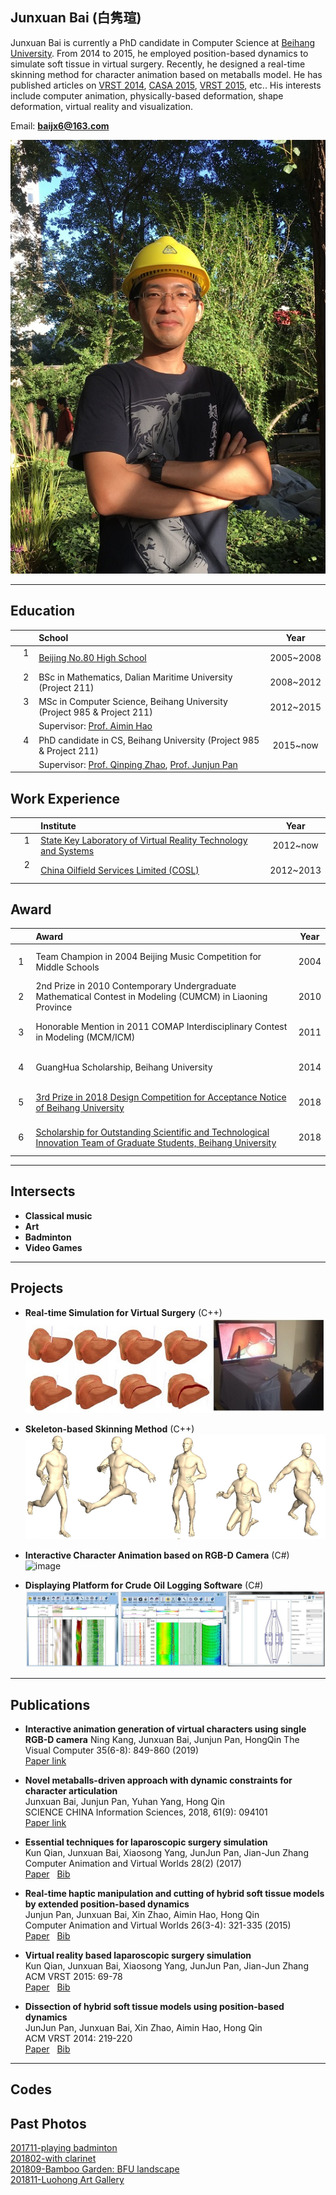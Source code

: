 ## Junxuan Bai&nbsp;(白隽瑄)

Junxuan Bai is currently a PhD candidate in Computer Science at [Beihang University](http://ev.buaa.edu.cn/). From 2014 to 2015, he employed position-based dynamics to simulate soft tissue in virtual surgery. Recently, he designed a real-time skinning method for character animation based on metaballs model. He has published articles on [VRST 2014](http://conferences.inf.ed.ac.uk/vrst2014/program.html), [CASA 2015](http://event.ntu.edu.sg/casa/2015/Pages/index.aspx), [VRST 2015](https://vrst.acm.org/old/data/vrst2015/program.html), etc.. His interests include computer animation, physically-based deformation, shape deformation, virtual reality and visualization.

Email: **baijx6@163.com**
 
![image](./HuaNiaoJuan-small.jpg) 


---
## Education

&nbsp; | **School** | **Year**
:-:|:---|:---:
&nbsp;&nbsp; 1 &nbsp;&nbsp; | [Beijing No.80 High School](http://www.bj80.com/) | 2005~2008
&nbsp;&nbsp; 2 &nbsp;&nbsp; | BSc in Mathematics, Dalian Maritime University (Project 211) | 2008~2012
&nbsp;&nbsp; 3 &nbsp;&nbsp; | MSc in Computer Science, Beihang University (Project 985 & Project 211) | 2012~2015  
&nbsp; | Supervisor: [Prof. Aimin Hao](http://scse.buaa.edu.cn/info/1078/2654.htm) | &nbsp;
&nbsp;&nbsp; 4 &nbsp;&nbsp; | PhD candidate in CS, Beihang University (Project 985 & Project 211) | 2015~now
&nbsp; | Supervisor: [Prof. Qinping Zhao](http://scse.buaa.edu.cn/info/1078/2628.htm), [Prof. Junjun Pan](http://shi.buaa.edu.cn/jujun_pan/zh_CN/index.htm) | &nbsp;

## Work Experience

&nbsp; | **Institute** | **Year**
:-:|:---|:---:
&nbsp;&nbsp; 1 &nbsp;&nbsp; | [State Key Laboratory of Virtual Reality Technology and Systems](http://vrlab.buaa.edu.cn/#) | 2012~now
&nbsp;&nbsp; 2 &nbsp;&nbsp; | [China Oilfield Services Limited (COSL)](http://www.cosl.com.cn/) | 2012~2013

## Award

&nbsp; | **Award** | **Year**
:---:|:---|:---:
&nbsp;&nbsp; 1 &nbsp;&nbsp; | Team Champion in 2004 Beijing Music Competition for Middle Schools | 2004
&nbsp;&nbsp; 2 &nbsp;&nbsp; | 2nd Prize in 2010 Contemporary Undergraduate Mathematical Contest in Modeling (CUMCM) in Liaoning Province | 2010
&nbsp;&nbsp; 3 &nbsp;&nbsp; | Honorable Mention in 2011 COMAP Interdisciplinary Contest in Modeling (MCM/ICM) | 2011
&nbsp;&nbsp; 4 &nbsp;&nbsp; | GuangHua Scholarship, Beihang University | 2014
&nbsp;&nbsp; 5 &nbsp;&nbsp; | [3rd Prize in 2018 Design Competition for Acceptance Notice of Beihang University](./Admission_notice_2018.jpg) | 2018
&nbsp;&nbsp; 6 &nbsp;&nbsp; | [Scholarship for Outstanding Scientific and Technological Innovation Team of Graduate Students, Beihang University](http://graduate.buaa.edu.cn/ch/tongzhi/5663.jhtml) |2018

---
## Intersects
- **Classical music**  
- **Art**
- **Badminton**
- **Video Games**

---
## Projects

- **Real-time Simulation for Virtual Surgery** (C++)
![image](./SurgerySimulator.jpg)

- **Skeleton-based Skinning Method** (C++)
![image](./SkeletalAnimation.png)  

- **Interactive Character Animation based on RGB-D Camera** (C#)
![image](./InteractiveAnimation)  

- **Displaying Platform for Crude Oil Logging Software** (C#)  
![image](./DisplayPlatform.jpg)

---

## Publications
- **Interactive animation generation of virtual characters using single RGB-D camera**
Ning Kang, Junxuan Bai, Junjun Pan, HongQin
The Visual Computer 35(6-8): 849-860 (2019)  
[Paper link](https://link.springer.com/article/10.1007/s00371-019-01678-7)


- **Novel metaballs-driven approach with dynamic constraints for character articulation**  
Junxuan Bai, Junjun Pan, Yuhan Yang, Hong Qin  
SCIENCE CHINA Information Sciences, 2018, 61(9): 094101  
[Paper link](http://scis.scichina.com/en/2018/094101.html)

- **Essential techniques for laparoscopic surgery simulation**  
Kun Qian, Junxuan Bai, Xiaosong Yang, JunJun Pan, Jian-Jun Zhang  
Computer Animation and Virtual Worlds 28(2) (2017)  
[Paper](https://drive.google.com/open?id=1_hw8Wz9c1EP4w7UZevRT3svW4pt2TwX9)&nbsp;&nbsp;
[Bib](http://dblp.uni-trier.de/rec/bibtex/journals/jvca/QianBYPZ17)

- **Real-time haptic manipulation and cutting of hybrid soft tissue models by extended position-based dynamics**  
Junjun Pan, Junxuan Bai, Xin Zhao, Aimin Hao, Hong Qin  
Computer Animation and Virtual Worlds 26(3-4): 321-335 (2015)  
[Paper](https://drive.google.com/open?id=1bEzvFh5RlZ2JNGK0qv5850q_dGNWosht)&nbsp;&nbsp;
[Bib](http://dblp.uni-trier.de/rec/bibtex/journals/jvca/PanBZHQ15)

- **Virtual reality based laparoscopic surgery simulation**  
	Kun Qian, Junxuan Bai, Xiaosong Yang, JunJun Pan, Jian-Jun Zhang  
 ACM VRST 2015: 69-78  
[Paper](https://drive.google.com/open?id=1yGW5Ui2ZaUQslhLyvycWg32MIWClgbTg)&nbsp;&nbsp;
[Bib](http://dblp.uni-trier.de/rec/bibtex/conf/vrst/QianBYPZ15)

- **Dissection of hybrid soft tissue models using position-based dynamics**  
JunJun Pan, Junxuan Bai, Xin Zhao, Aimin Hao, Hong Qin  
ACM VRST 2014: 219-220  
[Paper](https://drive.google.com/open?id=1oKg4tFlQe1P8JAobmbBc0MsRKxmSGXeR)&nbsp;&nbsp;
[Bib](http://dblp.uni-trier.de/rec/bibtex/conf/vrst/PanBZHQ14)

---

## Codes

## Past Photos
[201711-playing badminton](./badminton.jpg)  
[201802-with clarinet](./2018_Clarinet.jpg)   
[201809-Bamboo Garden: BFU landscape](./IMG_20180923_172803-small.jpg)  
[201811-Luohong Art Gallery](./IMG_20181111_155511-small.jpg)  

